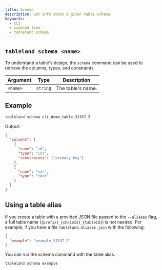```yaml
---
title: Schema
description: Get info about a given table schema.
keywords:
  - CLI
  - command line
  - tableland schema
---
```


## `tableland schema <name>`

To understand a table's design, the `schema` command can be used to retrieve the columns, types, and constraints.

| Argument | Type     | Description       |
| -------- | -------- | ----------------- |
| `<name>` | `string` | The table's name. |

## Example

```bash
tableland schema cli_demo_table_31337_2
```

Output:

```json
{
  "columns": [
    {
      "name": "id",
      "type": "int",
      "constraints": ["primary key"]
    },
    {
      "name": "val",
      "type": "text"
    }
  ]
}
```

## Using a table alias

If you create a table with a provided JSON file passed to the `--aliases` flag, a full table name (`{prefix}_{chainId}_{tableId}`) is not needed. For example, if you have a file `tableland.aliases.json` with the following:

```json title="./tableland.aliases.json"
{
  "example": "example_31337_2"
}
```

You can run the schema command with the table alias.

```bash
tableland schema example
```
